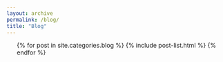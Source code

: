 ```yaml
---
layout: archive
permalink: /blog/
title: "Blog"
---
```


<div class="">
  <ul class="post-list">
{% for post in site.categories.blog %}
	{% include post-list.html %}
{% endfor %}
</ul>
</div>
